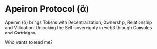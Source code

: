 # Apeiron Protocol (ἄ)

Apeiron (ἄ) brings Tokens with Decentralization, Ownership, Relationship and Validation. Unlocking the Self-sovereignty in web3 through Consoles and Cartridges.

Who wants to read me?

